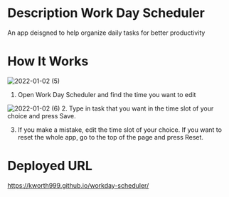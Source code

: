 # Description Work Day Scheduler 
An app deisgned to help organize daily tasks for better productivity

# How It Works

![2022-01-02 (5)](https://user-images.githubusercontent.com/74362605/147886152-d3934b6f-c161-4532-b5f2-c61a4fd25da9.png)
1. Open Work Day Scheduler and find the time you want to edit


![2022-01-02 (6)](https://user-images.githubusercontent.com/74362605/147886197-f0e3009f-af6e-40cf-924f-c061e62ed35f.png)
2. Type in task that you want in the time slot of your choice and press Save.

3. If you make a mistake, edit the time slot of your choice. If you want to reset the whole app, go to the top of the page and press Reset.

# Deployed URL 
https://kworth999.github.io/workday-scheduler/
